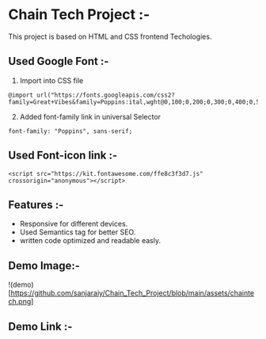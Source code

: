 # Chain Tech Project :-
This project is based on HTML and CSS frontend Techologies.

## Used Google Font :-
1) Import into CSS file
```
@import url("https://fonts.googleapis.com/css2?family=Great+Vibes&family=Poppins:ital,wght@0,100;0,200;0,300;0,400;0,500;0,600;0,700;0,800;0,900;1,100;1,200;1,300;1,400;1,500;1,600;1,700;1,800;1,900&family=Raleway:ital,wght@0,100..900;1,100..900&display=swap");
```
2) Added font-family link in universal Selector
```
font-family: "Poppins", sans-serif;
```
## Used Font-icon link :-
```
<script src="https://kit.fontawesome.com/ffe8c3f3d7.js" crossorigin="anonymous"></script>
```
## Features :-
- Responsive for different devices.
- Used Semantics tag for better SEO. 
- written code optimized and readable easly.

## Demo Image:-
!(demo)[https://github.com/sanjaraiy/Chain_Tech_Project/blob/main/assets/chaintech.png]

## Demo Link :-
